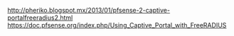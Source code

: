 http://pheriko.blogspot.mx/2013/01/pfsense-2-captive-portalfreeradius2.html
https://doc.pfsense.org/index.php/Using_Captive_Portal_with_FreeRADIUS
